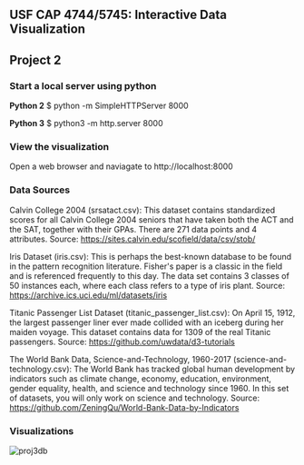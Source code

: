## USF CAP 4744/5745: Interactive Data Visualization

## Project 2


### Start a local server using python

**Python 2**
$ python -m SimpleHTTPServer 8000

**Python 3**
$ python3 -m http.server 8000


### View the visualization

Open a web browser and naviagate to http://localhost:8000


### Data Sources

Calvin College 2004 (srsatact.csv): This dataset contains standardized scores for all Calvin College 2004 seniors that have taken both the ACT and the SAT, together with their GPAs. There are 271 data points and 4 attributes.
Source: https://sites.calvin.edu/scofield/data/csv/stob/

Iris Dataset (iris.csv): This is perhaps the best-known database to be found in the pattern recognition literature. Fisher's paper is a classic in the field and is referenced frequently to this day. The data set contains 3 classes of 50 instances each, where each class refers to a type of iris plant.
Source: https://archive.ics.uci.edu/ml/datasets/iris

Titanic Passenger List Dataset (titanic_passenger_list.csv): On April 15, 1912, the largest passenger liner ever made collided with an iceberg during her maiden voyage. This dataset contains data for 1309 of the real Titanic passengers.
Source: https://github.com/uwdata/d3-tutorials

The World Bank Data, Science-and-Technology, 1960-2017 (science-and-technology.csv): The World Bank has tracked global human development by indicators such as climate change, economy, education, environment, gender equality, health, and science and technology since 1960. In this set of datasets, you will only work on science and technology.
Source: https://github.com/ZeningQu/World-Bank-Data-by-Indicators

### Visualizations

![proj3db](https://github.com/kamrynsuh/interactive-vis-dash/assets/78179030/e05a6370-8f37-41d1-b65b-ff4d75ef8a50)



